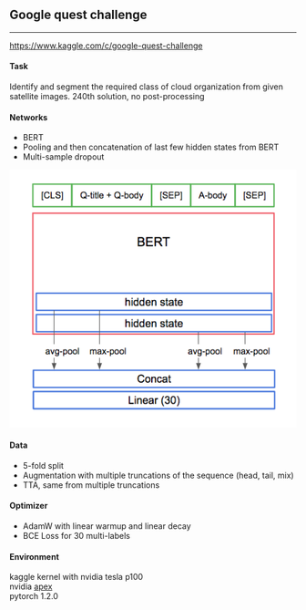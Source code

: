 ## Google quest challenge

----
https://www.kaggle.com/c/google-quest-challenge

#### Task
Identify and segment the required class of cloud organization from given satellite images.
240th solution, no post-processing

#### Networks
* BERT
* Pooling and then concatenation of last few hidden states from BERT
* Multi-sample dropout

<img src="arch.png" width="600"/>

#### Data
* 5-fold split
* Augmentation with multiple truncations of the sequence (head, tail, mix)
* TTA, same from multiple truncations

#### Optimizer
* AdamW with linear warmup and linear decay
* BCE Loss for 30 multi-labels


#### Environment
kaggle kernel with nvidia tesla p100  
nvidia [apex](https://www.kaggle.com/shutil/nvidia-apex)  
pytorch 1.2.0  
